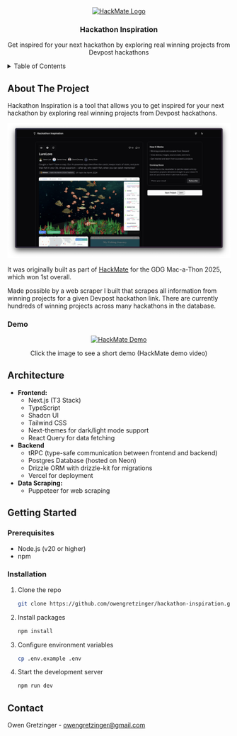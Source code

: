 <div align="center">
  <a href="https://hackathon-inspiration.owengretzinger.com">
    <img src="https://hackathon-inspiration.owengretzinger.com/favicon.ico" alt="HackMate Logo" width="80" height="80">
  </a>

<h3 align="center">Hackathon Inspiration</h3>
  <p align="center">
    Get inspired for your next hackathon by exploring real winning projects from Devpost hackathons
  </p>
</div>

<!-- TABLE OF CONTENTS -->
<details>
  <summary>Table of Contents</summary>
  <ol>
    <li>
      <a href="#about-the-project">About The Project</a>
      <ul>
        <li><a href="#demo">Demo</a></li>
      </ul>
    </li>
    <li><a href="#architecture">Architecture</a></li>
    <li>
      <a href="#getting-started">Getting Started</a>
      <ul>
        <li><a href="#prerequisites">Prerequisites</a></li>
        <li><a href="#installation">Installation</a></li>
      </ul>
    </li>
    <li><a href="#contact">Contact</a></li>
  </ol>
</details>

## About The Project

Hackathon Inspiration is a tool that allows you to get inspired for your next hackathon by exploring real winning projects from Devpost hackathons.

![Screenshot](/public/screenshot.png)

It was originally built as part of [HackMate](https://github.com/owengretzinger/hackmate) for the GDG Mac-a-Thon 2025, which won 1st overall.

Made possible by a web scraper I built that scrapes all information from winning projects for a given Devpost hackathon link. There are currently hundreds of winning projects across many hackathons in the database.

### Demo

<div align="center">
  <a href="https://youtu.be/sD66NuLWxFw?si=YTVOI7qggv-7y0mL&t=23">
    <img src="https://github.com/user-attachments/assets/6153bf9a-325a-4df2-a8c7-3f9afab40a38" alt="HackMate Demo">
  </a>
  <p>
    Click the image to see a short demo (HackMate demo video)
  </p>
</div>

## Architecture

- **Frontend:**
  - Next.js (T3 Stack)
  - TypeScript
  - Shadcn UI
  - Tailwind CSS
  - Next-themes for dark/light mode support
  - React Query for data fetching
- **Backend**
  - tRPC (type-safe communication between frontend and backend)
  - Postgres Database (hosted on Neon)
  - Drizzle ORM with drizzle-kit for migrations
  - Vercel for deployment
- **Data Scraping:**
  - Puppeteer for web scraping

## Getting Started

### Prerequisites

- Node.js (v20 or higher)
- npm

### Installation

1. Clone the repo
   ```sh
   git clone https://github.com/owengretzinger/hackathon-inspiration.git
   ```
2. Install packages
   ```sh
   npm install
   ```
3. Configure environment variables
   ```sh
   cp .env.example .env
   ```
4. Start the development server
   ```sh
   npm run dev
   ```

## Contact

Owen Gretzinger - owengretzinger@gmail.com
